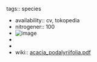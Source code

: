 tags:: species

- availability:: cv, tokopedia
- nitrogener:: 100
- ![image](https://gateway.ipfs.cybernode.ai/ipfs/QmSQAeA5LB4Fcq6re92BjWtjptZ2GusPMwK6fC9kEV3P4x)
-
-
- wiki:: [acacia_podalyriifolia.pdf](https://peach-geographical-bat-397.mypinata.cloud/ipfs/QmPykcnmLpf29q6RoUoJC3v9MGhbJUswo3Ayzfo8pM6yZJ)